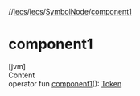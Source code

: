//[lecs](../../index.md)/[lecs](../index.md)/[SymbolNode](index.md)/[component1](component1.md)



# component1  
[jvm]  
Content  
operator fun [component1](component1.md)(): [Token](../-token/index.md)  



